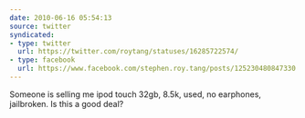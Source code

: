 ```yaml
---
date: 2010-06-16 05:54:13
source: twitter
syndicated:
- type: twitter
  url: https://twitter.com/roytang/statuses/16285722574/
- type: facebook
  url: https://www.facebook.com/stephen.roy.tang/posts/125230480847330
---
```


Someone is selling me ipod touch 32gb, 8.5k, used, no earphones, jailbroken. Is this a good deal?
